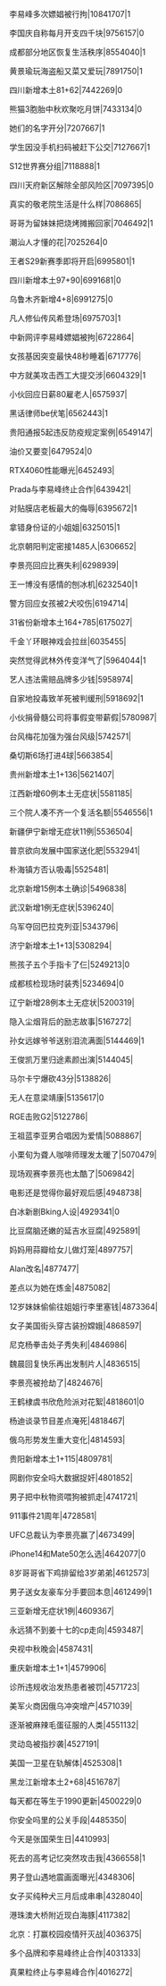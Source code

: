 李易峰多次嫖娼被行拘|10841707|1

李国庆自称每月开支四千块|9756157|0

成都部分地区恢复生活秩序|8554040|1

黄景瑜玩海盗船又菜又爱玩|7891750|1

四川新增本土81+62|7442269|0

熊猫3胞胎中秋欢聚吃月饼|7433134|0

她们的名字开分|7207667|1

学生因没手机扫码被赶下公交|7127667|1

S12世界赛分组|7118888|1

四川天府新区解除全部风险区|7097395|0

真实的敬老院生活是什么样|7086865|

哥哥为留妹妹把烧烤摊搬回家|7046492|1

潮汕人才懂的花|7025264|0

王者S29新赛季即将开启|6995801|1

四川新增本土97+90|6991681|0

乌鲁木齐新增4+8|6991275|0

凡人修仙传风希登场|6975703|1

中新网评李易峰嫖娼被拘|6722864|

女孩基因突变最快48秒睡着|6717776|

中方就美攻击西工大提交涉|6604329|1

小伙回应日薪80雇老人|6575937|

黑话律师be伏笔|6562443|1

贵阳通报5起违反防疫规定案例|6549147|

油价又要变|6479524|0

RTX4060性能曝光|6452493|

Prada与李易峰终止合作|6439421|

对贴膜店老板最大的侮辱|6395672|1

拿错身份证的小姐姐|6325015|1

北京朝阳判定密接1485人|6306652|

李景亮回应比赛失利|6298939|

王一博没有感情的刨冰机|6232540|1

警方回应女孩被2犬咬伤|6194714|

31省份新增本土164+785|6175027|

千金丫环眼神戏会拉丝|6035455|

突然觉得武林外传变洋气了|5964044|1

艺人违法需赔品牌多少钱|5958974|

自家地投毒致羊死被判缓刑|5918692|1

小伙捐骨髓公司将事假变带薪假|5780987|

台风梅花加强为强台风级|5742571|

桑切斯6场打进4球|5663854|

贵州新增本土1+136|5621407|

江西新增60例本土无症状|5581185|

三个院人凑不齐一个复活名额|5546556|1

新疆伊宁新增无症状11例|5536504|

普京欲向发展中国家送化肥|5532941|

朴海镇方否认吸毒|5525481|

北京新增15例本土确诊|5496838|

武汉新增1例无症状|5396240|

乌军夺回巴拉克列亚|5343796|

济宁新增本土1+13|5308294|

熊孩子五个手指卡了仨|5249213|0

成都核检现场时装秀|5234694|0

辽宁新增28例本土无症状|5200319|

隐入尘烟背后的励志故事|5167272|

孙女远嫁爷爷送别泪流满面|5144469|1

王俊凯万里归途素颜出演|5144045|

马尔卡宁爆砍43分|5138826|

无人在意梁靖康|5135617|0

RGE击败G2|5122786|

王祖蓝李亚男合唱因为爱情|5088867|

小栗旬为聋人咖啡师理发太暖了|5070479|

现场观赛李景亮也太酷了|5069842|

电影还是觉得你最好观后感|4948738|

白冰新剧Bking人设|4929341|0

比豆腐脑还嫩的延吉水豆腐|4925891|

妈妈用蒜瓣给女儿做灯笼|4897757|

Alan改名|4877477|

差点以为她在炼金|4875082|

12岁妹妹偷偷往姐姐行李里塞钱|4873364|

女子美国街头穿古装扮嫦娥|4868597|

尼克杨拳击处子秀失利|4846986|

魏晨回复快乐再出发制片人|4836515|

李景亮被抢劫了|4824676|

王鹤棣虞书欣危险派对花絮|4818601|0

杨迪谈录节目差点淹死|4818467|

俄乌形势发生重大变化|4814593|

贵阳新增本土1+115|4809781|

网剧你安全吗大数据捉奸|4801852|

男子把中秋物资喂狗被抓走|4741721|

911事件21周年|4728581|

UFC总裁认为李景亮赢了|4673499|

iPhone14和Mate50怎么选|4642077|0

8岁哥哥省下鸡排留给3岁弟弟|4612573|

男子送女友豪车分手要回本息|4612499|1

三亚新增无症状1例|4609367|

永远猜不到姜十七的cp走向|4593487|

央视中秋晚会|4587431|

重庆新增本土1+1|4579906|

诊所违规收治发热患者被罚|4571723|

美军火商因俄乌冲突增产|4571039|

逐渐被麻辣毛蛋征服的人类|4551132|

灵动岛被指抄袭|4527191|

美国一卫星在轨解体|4525308|1

黑龙江新增本土2+68|4516787|

每天都在等生于1990更新|4500229|0

你安全吗里的公关手段|4485350|

今天是张国荣生日|4410993|

死去的高考记忆突然攻击我|4366558|1

男子登山遇地震画面曝光|4348306|

女子买纯种犬三月后成串串|4328040|

港珠澳大桥附近现白海豚|4117382|

北京：打赢校园疫情歼灭战|4036375|

多个品牌和李易峰终止合作|4031333|

真果粒终止与李易峰合作|4016272|


